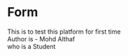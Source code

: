 # Form
This is to test this platform for first time
<br>
Author is - Mohd Althaf
<br>
who is a Student

